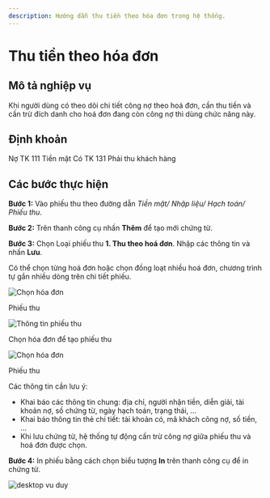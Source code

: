```yaml
---
description: Hướng dẫn thu tiền theo hóa đơn trong hệ thống.
---
```


# Thu tiền theo hóa đơn

## Mô tả nghiệp vụ

Khi người dùng có theo dõi chi tiết công nợ theo hoá đơn, cần thu tiền và cấn trừ đích danh cho hoá đơn đang còn công nợ thì dùng chức năng này.

## Định khoản

Nợ TK 111 Tiền mặt
Có TK 131 Phải thu khách hàng

## Các bước thực hiện

**Bước 1:** Vào phiếu thu theo đường dẫn *Tiền mặt/ Nhập liệu/ Hạch toán/ Phiếu thu*.

**Bước 2:** Trên thanh công cụ nhấn **Thêm** để tạo mới chứng từ.

**Bước 3:** Chọn Loại phiếu thu **1. Thu theo hoá đơn**. Nhập các thông tin và nhấn **Lưu**.

Có thể chọn từng hoá đơn hoặc chọn đồng loạt nhiều hoá đơn, chương trình tự gắn nhiều dòng trên chi tiết phiếu.

![Chọn hóa đơn](https://help.arito.vn/~gitbook/image?url=https%3A%2F%2F915970785-files.gitbook.io%2F%7E%2Ffiles%2Fv0%2Fb%2Fgitbook-x-prod.appspot.com%2Fo%2Fspaces%252FbydpvJ6g68FMDkXOSzVB%252Fuploads%252Fxxhj3vxETCNOcWZ4ABVK%252Fimage.png%3Falt%3Dmedia%26token%3Dd30e608f-d4c2-4d8b-a362-e9cd204ff3a9&width=768&dpr=4&quality=100&sign=dd26ef56&sv=2)

Phiếu thu

![Thông tin phiếu thu](https://help.arito.vn/~gitbook/image?url=https%3A%2F%2F915970785-files.gitbook.io%2F%7E%2Ffiles%2Fv0%2Fb%2Fgitbook-x-prod.appspot.com%2Fo%2Fspaces%252FbydpvJ6g68FMDkXOSzVB%252Fuploads%252FVzxOfvAKOLwNPcdOk7SS%252FThu%2520ti%25E1%25BB%2581n%2520m%25E1%25BA%25B7t%2520theo%2520h%25C3%25B3a%2520%25C4%2591%25C6%25A1n%25201.png%3Falt%3Dmedia%26token%3D506eed79-5bd9-4532-a469-cba47e1bfe7e)

Chọn hóa đơn để tạo phiếu thu

![Chọn hóa đơn](https://help.arito.vn/~gitbook/image?url=https%3A%2F%2F915970785-files.gitbook.io%2F%7E%2Ffiles%2Fv0%2Fb%2Fgitbook-x-prod.appspot.com%2Fo%2Fspaces%252FbydpvJ6g68FMDkXOSzVB%252Fuploads%252FsLdGd5MKIE9oBRg6pqus%252FThu%2520ti%25E1%25BB%2581n%2520m%25E1%25BA%25B7t%2520theo%2520h%25C3%25B3a%2520%25C4%2591%25C6%25A1n%25202.png%3Falt%3Dmedia%26token%3D5ba84b8b-a071-4345-9633-3e611d6b7b25)

Phiếu thu

Các thông tin cần lưu ý:

*   Khai báo các thông tin chung: địa chỉ, người nhận tiền, diễn giải, tài khoản nợ, số chứng từ, ngày hạch toán, trạng thái, …
*   Khai báo thông tin thẻ chi tiết: tài khoản có, mã khách công nợ, số tiền, …
*   Khi lưu chứng từ, hệ thống tự động cấn trừ công nợ giữa phiếu thu và hoá đơn được chọn.

**Bước 4:** In phiếu bằng cách chọn biểu tượng **In** trên thanh công cụ để in chứng từ.

![desktop vu duy](https://wiki.arito.vn/test/download/file?_id=67a43dc43f3907f09b61df9e)
